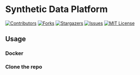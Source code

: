 # Synthetic Data Platform
[![Contributors][contributors-shield]][contributors-url]
[![Forks][forks-shield]][forks-url]
[![Stargazers][stars-shield]][stars-url]
[![Issues][issues-shield]][issues-url]
[![MIT License][license-shield]][license-url]

## Usage

### Docker

### Clone the repo





[contributors-shield]: https://img.shields.io/github/contributors/Francesc0rtu/SyntheticDataPlatform.svg?style=for-the-badge

[contributors-url]: https://github.com/Francesc0rtu/SyntheticDataPlatform/graphs/contributors

[forks-shield]: https://img.shields.io/github/forks/Francesc0rtu/SyntheticDataPlatform.svg?style=for-the-badge

[forks-url]: https://github.com/Francesc0rtu/SyntheticDataPlatform/network/members

[stars-shield]: https://img.shields.io/github/stars/Francesc0rtu/SyntheticDataPlatform.svg?style=for-the-badge

[stars-url]: https://github.com/Francesc0rtu/SyntheticDataPlatform/stargazers

[issues-shield]: https://img.shields.io/github/issues/Francesc0rtu/SyntheticDataPlatform.svg?style=for-the-badge

[issues-url]: https://github.com/Francesc0rtu/SyntheticDataPlatform/issues

[license-shield]: https://img.shields.io/github/license/Francesc0rtu/SyntheticDataPlatform.svg?style=for-the-badge

[license-url]: https://github.com/Francesc0rtu/SyntheticDataPlatform/blob/main/LICENSE

